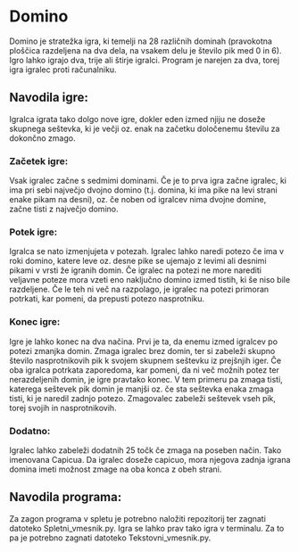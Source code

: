 # Domino

Domino je stratežka igra, ki temelji na 28 različnih dominah (pravokotna ploščica razdeljena na dva dela, na vsakem delu je število pik med 0 in 6). Igro lahko igrajo dva, trije ali štirje igralci. Program je narejen za dva, torej igra igralec proti računalniku.

## Navodila igre:
Igralca igrata tako dolgo nove igre, dokler eden izmed njiju ne doseže skupnega seštevka, ki je večji oz. enak na začetku določenemu številu za dokončno zmago.

### Začetek igre:
Vsak igralec začne s sedmimi dominami. Če je to prva igra začne igralec, ki ima pri sebi največjo dvojno domino (t.j. domina, ki ima pike na levi strani enake pikam na desni), oz. če noben od igralcev nima dvojne domine, začne tisti z največjo domino.

### Potek igre:
Igralca se nato izmenjujeta v potezah. Igralec lahko naredi potezo če ima v roki domino, katere leve oz. desne pike se ujemajo z levimi ali desnimi pikami v vrsti že igranih domin. Če igralec na potezi ne more narediti veljavne poteze mora vzeti eno naključno domino izmed tistih, ki še niso bile razdeljene. Če le teh ni več na razpolago, je igralec na potezi primoran potrkati, kar pomeni, da prepusti potezo nasprotniku.

### Konec igre:
Igre je lahko konec na dva načina. Prvi je ta, da enemu izmed igralcev po potezi zmanjka domin. Zmaga igralec brez domin, ter si zabeleži skupno število nasprotnikovih pik k svojem skupnem seštevku iz prejšnjih iger. 
Če oba igralca potrkata zaporedoma, kar pomeni, da ni več možnih potez ter nerazdeljenih domin, je igre pravtako konec. V tem primeru pa zmaga tisti, katerega seštevek pik domin je manjši oz. če sta seštevka enaka zmaga tisti, ki je naredil zadnjo potezo. Zmagovalec zabeleži seštevek vseh pik, torej svojih in nasprotnikovih.

### Dodatno:
Igralec lahko zabeleži dodatnih 25 točk če zmaga na poseben način. Tako imenovana Capicua. Da igralec doseže capicuo, mora njegova zadnja igrana domina imeti možnost zmage na oba konca z obeh strani.

## Navodila programa:
Za zagon programa v spletu je potrebno naložiti repozitorij ter zagnati datoteko Spletni_vmesnik.py.
Igra se lahko prav tako igra v terminalu. Za to pa je potrebno zagnati datoteko Tekstovni_vmesnik.py.



